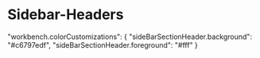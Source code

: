 # Sidebar-Headers
"workbench.colorCustomizations": {   "sideBarSectionHeader.background": "#c6797edf",   "sideBarSectionHeader.foreground": "#fff" }
